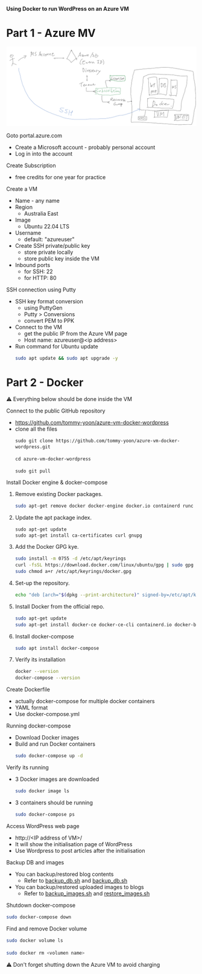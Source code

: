 **Using Docker to run WordPress on an Azure VM**

# Part 1 - Azure MV

![Azure VM](./azure.png)

Goto portal.azure.com
- Create a Microsoft account - probably personal account
- Log in into the account

Create Subscription
- free credits for one year for practice

Create a VM
- Name - any name
- Region
    - Australia East
- Image
    - Ubuntu 22.04 LTS
- Username
    - default: "azureuser"
- Create SSH private/public key
    - store private locally
    - store public key inside the VM
- Inbound ports
    - for SSH: 22
    - for HTTP: 80

SSH connection using Putty
- SSH key format conversion
    - using PuttyGen
    - Putty > Conversions
    - convert PEM to PPK
- Connect to the VM
    - get the public IP from the Azure VM page
    - Host name: azureuser@&lt;ip address>
- Run command for Ubuntu update
    ``` sh
    sudo apt update && sudo apt upgrade -y
    ```

# Part 2 - Docker
⚠️ Everything below should be done inside the VM

Connect to the public GitHub repository 
- https://github.com/tommy-yoon/azure-vm-docker-wordpress
- clone all the files
    ```
    sudo git clone https://github.com/tommy-yoon/azure-vm-docker-wordpress.git

    cd azure-vm-docker-wordpress

    sudo git pull
    ```

Install Docker engine & docker-compose
1. Remove existing Docker packages. 
    ``` sh
    sudo apt-get remove docker docker-engine docker.io containerd runc 
    ```
2. Update the apt package index. 
    ``` ah
    sudo apt-get update 
    sudo apt-get install ca-certificates curl gnupg 
    ```
3. Add the Docker GPG kye. 
    ``` sh
    sudo install -m 0755 -d /etc/apt/keyrings 
    curl -fsSL https://download.docker.com/linux/ubuntu/gpg | sudo gpg --dearmor -o /etc/apt/keyrings/docker.gpg 
    sudo chmod a+r /etc/apt/keyrings/docker.gpg 
    ```
4. Set-up the repository. 
    ``` sh
    echo "deb [arch="$(dpkg --print-architecture)" signed-by=/etc/apt/keyrings/docker.gpg] https://download.docker.com/linux/ubuntu "$(. /etc/os-release && echo "$VERSION_CODENAME")" stable" | sudo tee /etc/apt/sources.list.d/docker.list > /dev/null 
    ```
5. Install Docker from the official repo. 
    ``` sh
    sudo apt-get update  
    sudo apt-get install docker-ce docker-ce-cli containerd.io docker-buildx-plugin docker-compose-plugin 
    ```
6. Install docker-compose 
    ``` sh
    sudo apt install docker-compose 
    ```
7. Verify its installation
    ``` sh
    docker --version
    docker-compose --version
    ```

Create Dockerfile 
- actually docker-compose for multiple docker containers
- YAML format
- Use docker-compose.yml

Running docker-compose
- Download Docker images
- Build and run Docker containers
    ``` sh
    sudo docker-compose up -d 
    ```
Verify its running
- 3 Docker images are downloaded
    ``` sh
    sudo docker image ls
    ```
- 3 containers should be running
    ``` sh
    sudo docker-compose ps
    ```

Access WordPress web page
- http://&lt;IP address of VM>/
- It will show the initialisation page of WordPress
- Use Wordpress to post articles after the initialisation

Backup DB and images
- You can backup/restored blog contents
    - Refer to [backup_db.sh](./backup_db.sh) and [backup_db.sh](./backup_db.sh)
- You can backup/restored uploaded images to blogs
    - Refer to [backup_images.sh](./backup_images.sh) and [restore_images.sh](./restore_images.sh)

Shutdown docker-compose
``` sh
sudo docker-compose down
```

Find and remove Docker volume
``` sh
sudo docker volume ls

sudo docker rm <volumen name>
```

⚠️ Don't forget shutting down the Azure VM to avoid charging
